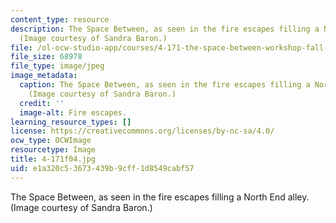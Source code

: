 ```yaml
---
content_type: resource
description: The Space Between, as seen in the fire escapes filling a North End alley.
  (Image courtesy of Sandra Baron.)
file: /ol-ocw-studio-app/courses/4-171-the-space-between-workshop-fall-2004/e1a320c53673439b9cff1d8549cabf57_4-171f04.jpg
file_size: 68978
file_type: image/jpeg
image_metadata:
  caption: The Space Between, as seen in the fire escapes filling a North End alley.
    (Image courtesy of Sandra Baron.)
  credit: ''
  image-alt: Fire escapes.
learning_resource_types: []
license: https://creativecommons.org/licenses/by-nc-sa/4.0/
ocw_type: OCWImage
resourcetype: Image
title: 4-171f04.jpg
uid: e1a320c5-3673-439b-9cff-1d8549cabf57
---
```

The Space Between, as seen in the fire escapes filling a North End alley. (Image courtesy of Sandra Baron.)
